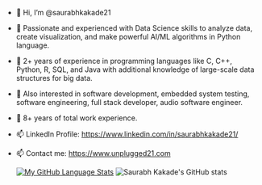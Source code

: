 - 👋 Hi, I’m @saurabhkakade21
- 🌱 Passionate and experienced with Data Science skills to analyze data, create visualization, and make powerful AI/ML algorithms in Python language.
- 🌱 2+ years of experience in programming languages like C, C++, Python, R, SQL, and Java with additional knowledge of large-scale data structures for big data.
- 🌱 Also interested in software development, embedded system testing, software engineering, full stack developer, audio software engineer.
- 🌱 8+ years of total work experience.
- 📫 LinkedIn Profile: https://www.linkedin.com/in/saurabhkakade21/
- 📫 Contact me: https://www.unplugged21.com

  [![My GitHub Language Stats](https://github-readme-stats.vercel.app/api/top-langs/?username=saurabhkakade21&langs_count=5&theme=radical)]()
  ![Saurabh Kakade's GitHub stats](https://github-readme-stats.vercel.app/api?username=saurabhkakade21&show_icons=true&theme=radical)
  


<!---
saurabhkakade21/saurabhkakade21 is a ✨ special ✨ repository because its `README.md` (this file) appears on your GitHub profile.
You can click the Preview link to take a look at your changes.
--->
